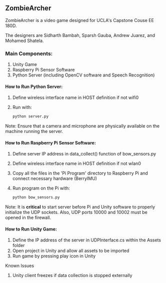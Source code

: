 ## ZombieArcher

ZombieArcher is a video game designed for UCLA's Capstone Couse EE 180D.

The designers are Sidharth Bambah, Sparsh Gauba, Andrew Juarez, and Mohamed Shatela.


### Main Components:
1) Unity Game
2) Raspberry Pi Sensor Software
3) Python Server (including OpenCV software and Speech Recognition)

#### How to Run Python Server:
1. Define wireless interface name in HOST definition if not wifi0
2. Run with:

	```python
	python server.py
	```
	
Note: Ensure that a camera and microphone are physically available on
the machine running the server.

#### How to Run Raspberry Pi Sensor Software:
1. Define server IP address in data_collect() function of bow_sensors.py
2. Define wireless interface name in HOST definition if not wlan0
3. Copy all the files in the 'Pi Program' directory to Raspberry Pi and connect necessary hardware (BerryIMU)
4. Run program on the Pi with:
	
	```python
	python bow_sensors.py
	```
	
Note: It is **critical** to start server before Pi and Unity software to properly initialize
the UDP sockets. Also, UDP ports 10000 and 10002 must be opened in the firewall.

#### How to Run Unity Game:
1. Define the IP address of the server in UDPInterface.cs within the Assets folder
2. Open project in Unity and allow all assets to be imported
3. Run game by pressing play icon in Unity


Known Issues
1. Unity client freezes if data collection is stopped externally